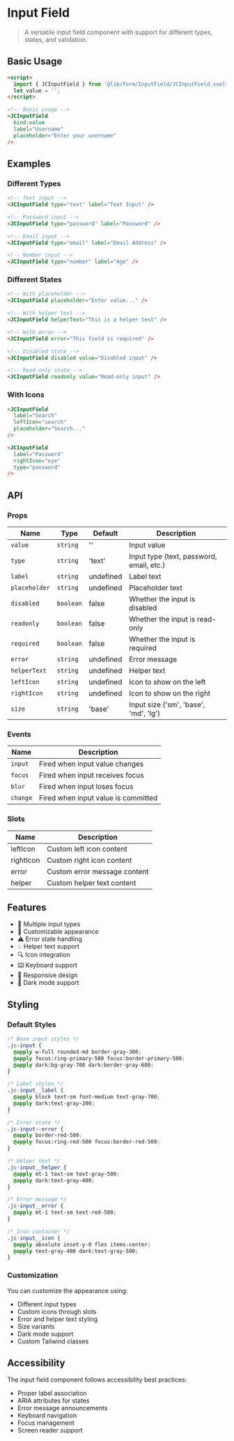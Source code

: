 # Input Field

> A versatile input field component with support for different types, states, and validation.

## Basic Usage

```html
<script>
  import { JCInputField } from '@lib/Form/InputField/JCInputField.svelte';
  let value = '';
</script>

<!-- Basic usage -->
<JCInputField
  bind:value
  label="Username"
  placeholder="Enter your username"
/>
```

## Examples

### Different Types

```html
<!-- Text input -->
<JCInputField type="text" label="Text Input" />

<!-- Password input -->
<JCInputField type="password" label="Password" />

<!-- Email input -->
<JCInputField type="email" label="Email Address" />

<!-- Number input -->
<JCInputField type="number" label="Age" />
```

### Different States

```html
<!-- With placeholder -->
<JCInputField placeholder="Enter value..." />

<!-- With helper text -->
<JCInputField helperText="This is a helper text" />

<!-- With error -->
<JCInputField error="This field is required" />

<!-- Disabled state -->
<JCInputField disabled value="Disabled input" />

<!-- Read-only state -->
<JCInputField readonly value="Read-only input" />
```

### With Icons

```html
<JCInputField
  label="Search"
  leftIcon="search"
  placeholder="Search..."
/>

<JCInputField
  label="Password"
  rightIcon="eye"
  type="password"
/>
```

## API

### Props

| Name | Type | Default | Description |
|------|------|---------|-------------|
| `value` | `string` | '' | Input value |
| `type` | `string` | 'text' | Input type (text, password, email, etc.) |
| `label` | `string` | undefined | Label text |
| `placeholder` | `string` | undefined | Placeholder text |
| `disabled` | `boolean` | false | Whether the input is disabled |
| `readonly` | `boolean` | false | Whether the input is read-only |
| `required` | `boolean` | false | Whether the input is required |
| `error` | `string` | undefined | Error message |
| `helperText` | `string` | undefined | Helper text |
| `leftIcon` | `string` | undefined | Icon to show on the left |
| `rightIcon` | `string` | undefined | Icon to show on the right |
| `size` | `string` | 'base' | Input size ('sm', 'base', 'md', 'lg') |

### Events

| Name | Description |
|------|-------------|
| `input` | Fired when input value changes |
| `focus` | Fired when input receives focus |
| `blur` | Fired when input loses focus |
| `change` | Fired when input value is committed |

### Slots

| Name | Description |
|------|-------------|
| leftIcon | Custom left icon content |
| rightIcon | Custom right icon content |
| error | Custom error message content |
| helper | Custom helper text content |

## Features

- 📝 Multiple input types
- 🎨 Customizable appearance
- ⚠️ Error state handling
- 💡 Helper text support
- 🔍 Icon integration
- ⌨️ Keyboard support
- 📱 Responsive design
- 🌙 Dark mode support

## Styling

### Default Styles

```css
/* Base input styles */
.jc-input {
  @apply w-full rounded-md border-gray-300;
  @apply focus:ring-primary-500 focus:border-primary-500;
  @apply dark:bg-gray-700 dark:border-gray-600;
}

/* Label styles */
.jc-input__label {
  @apply block text-sm font-medium text-gray-700;
  @apply dark:text-gray-200;
}

/* Error state */
.jc-input--error {
  @apply border-red-500;
  @apply focus:ring-red-500 focus:border-red-500;
}

/* Helper text */
.jc-input__helper {
  @apply mt-1 text-sm text-gray-500;
  @apply dark:text-gray-400;
}

/* Error message */
.jc-input__error {
  @apply mt-1 text-sm text-red-500;
}

/* Icon container */
.jc-input__icon {
  @apply absolute inset-y-0 flex items-center;
  @apply text-gray-400 dark:text-gray-500;
}
```

### Customization

You can customize the appearance using:
- Different input types
- Custom icons through slots
- Error and helper text styling
- Size variants
- Dark mode support
- Custom Tailwind classes

## Accessibility

The input field component follows accessibility best practices:

- Proper label association
- ARIA attributes for states
- Error message announcements
- Keyboard navigation
- Focus management
- Screen reader support 